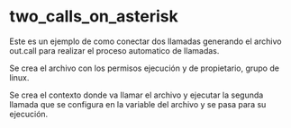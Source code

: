 # two_calls_on_asterisk

Este es un ejemplo de como conectar dos llamadas generando el archivo out.call para realizar el proceso automatico de llamadas.

Se crea el archivo con los permisos ejecución y de propietario, grupo de linux.

Se crea el contexto donde va llamar el archivo y ejecutar la segunda llamada que se configura en la variable del archivo y se pasa para su ejecución.
